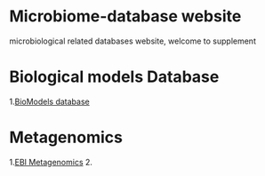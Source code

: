 # Microbiome-database website
microbiological related databases website, welcome to supplement
# Biological models Database
1.[BioModels database](http://www.ebi.ac.uk/biomodels-main/)
# Metagenomics
1.[EBI Metagenomics](https://www.ebi.ac.uk/metagenomics/about)
2.
